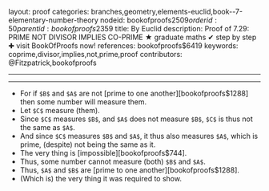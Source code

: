 layout: proof
categories: branches,geometry,elements-euclid,book--7-elementary-number-theory
nodeid: bookofproofs$2509
orderid: 50
parentid: bookofproofs$2359
title: By Euclid
description:  Proof of 7.29: PRIME NOT DIVISOR IMPLIES CO-PRIME &#9733; graduate maths &#10004; step by step &#10010; visit BookOfProofs now!
references: bookofproofs$6419
keywords: coprime,divisor,implies,not,prime,proof
contributors: @Fitzpatrick,bookofproofs

---


---



* For if `$B$` and `$A$` are not [prime to one another][bookofproofs$1288] then some number will measure them.
* Let `$C$` measure (them).
* Since `$C$` measures `$B$`, and `$A$` does not measure `$B$`, `$C$` is thus not the same as `$A$`.
* And since `$C$` measures `$B$` and `$A$`, it thus also measures `$A$`, which is prime, (despite) not being the same as it.
* The very thing is [impossible][bookofproofs$744].
* Thus, some number cannot measure (both) `$B$` and `$A$`.
* Thus, `$A$` and `$B$` are [prime to one another][bookofproofs$1288].
* (Which is) the very thing it was required to show.
